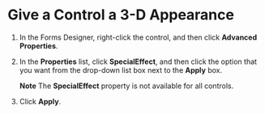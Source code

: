 
# Give a Control a 3-D Appearance

1. In the Forms Designer, right-click the control, and then click  **Advanced Properties**. 
    
2. In the  **Properties** list, click **SpecialEffect**, and then click the option that you want from the drop-down list box next to the  **Apply** box.
    
     **Note**  The  **SpecialEffect** property is not available for all controls.
3. Click  **Apply**.
    
